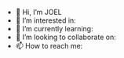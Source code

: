 - 👋 Hi, I’m JOEL
- 👀 I’m interested in:
- 🌱 I’m currently learning:
- 💞️ I’m looking to collaborate on:
- 📫 How to reach me: 

<!---
Gjoeln/Gjoeln is a ✨ special ✨ repository because its `README.md` (this file) appears on your GitHub profile.
You can click the Preview link to take a look at your changes.
--->
